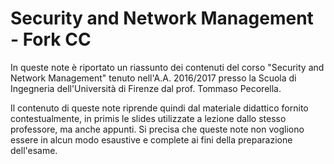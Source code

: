 # Security and Network Management - Fork CC

In queste note è riportato un riassunto dei contenuti del corso "Security and Network Management"
tenuto nell'A.A. 2016/2017 presso la Scuola di Ingegneria dell'Università di Firenze dal prof. Tommaso
Pecorella.


Il contenuto di queste note riprende quindi dal materiale didattico fornito contestualmente, in
primis le slides utilizzate a lezione dallo stesso professore, ma anche appunti. Si precisa che queste
note non vogliono essere in alcun modo esaustive e complete ai fini della preparazione dell'esame.
